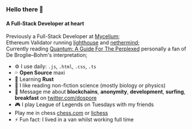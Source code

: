 ### Hello there 👋

#### A Full-Stack Developer at heart

Previously a Full-Stack Developer at [Mycelium](https://mycelium.xyz);<br>
Ethereum Validator running [lighthouse](https://github.com/sigp/lighthouse) and [nethermind](https://nethermind.io/);<br>
Currently reading [Quantum: A Guide For The Perplexed](https://www.goodreads.com/en/book/show/100034) personally a fan of De Broglie–Bohm's interpretation;<br>

- ⚙️ I use daily: `.js`, `.html`, `.css`, `.ts`
- 💦 **Open Source** maxi
- 🌱 Learning **Rust**
- 📕 I like reading non-fiction science (mostly biology or physics)
- 💬 Message me about **blockchains**, **anonymity**, **development**, **surfing**, **breakfast** on [twitter.com/dospore](https://twitter.com/_dospore)
- 🎮 I play League of Legends on Tuesdays with my friends
- Play me in chess [chess.com](https://www.chess.com/member/dospore) or [lichess](https://lichess.org/@/DeDossBoss)
- ⚡️ Fun fact: I lived in a van whilst working full time
